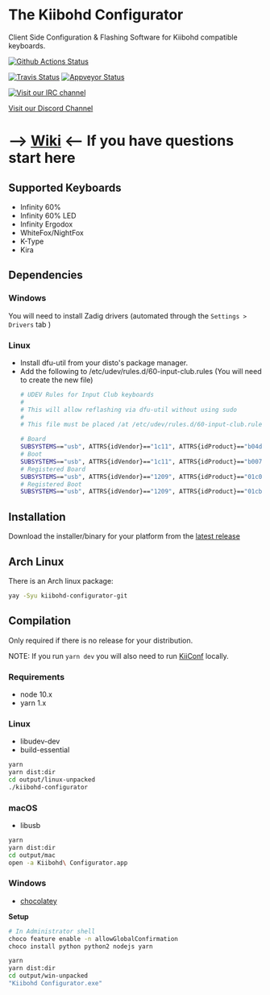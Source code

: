 # The Kiibohd Configurator

Client Side Configuration & Flashing Software for Kiibohd compatible keyboards.

[![Github Actions Status](https://github.com/kiibohd/configurator/workflows/Release/badge.svg)](https://github.com/kiibohd/configurator/actions)

[![Travis Status](https://travis-ci.org/kiibohd/configurator.svg?branch=master)](https://travis-ci.org/kiibohd/configurator) [![Appveyor Status](https://ci.appveyor.com/api/projects/status/keu6at9jdrlvd1g5/branch/master?svg=true)](https://ci.appveyor.com/project/kiibohd/configurator/branch/master)


[![Visit our IRC channel](https://kiwiirc.com/buttons/irc.freenode.net/input.club.png)](https://kiwiirc.com/client/irc.freenode.net/#input.club)

[Visit our Discord Channel](https://discord.gg/GACJa4f)

# --> [Wiki](https://kiibohd.github.io/wiki/#/Quickstart) <-- If you have questions start here



## Supported Keyboards

* Infinity 60%
* Infinity 60% LED
* Infinity Ergodox
* WhiteFox/NightFox
* K-Type
* Kira

## Dependencies

### Windows

You will need to install Zadig drivers (automated through the `Settings > Drivers` tab )

### Linux

* Install dfu-util from your disto's package manager.
* Add the following to /etc/udev/rules.d/60-input-club.rules (You will need to create the new file)
  ```bash
  # UDEV Rules for Input Club keyboards
  #
  # This will allow reflashing via dfu-util without using sudo
  #
  # This file must be placed /at /etc/udev/rules.d/60-input-club.rules  (preferred location)

  # Board
  SUBSYSTEMS=="usb", ATTRS{idVendor}=="1c11", ATTRS{idProduct}=="b04d", MODE="664", GROUP="plugdev"
  # Boot
  SUBSYSTEMS=="usb", ATTRS{idVendor}=="1c11", ATTRS{idProduct}=="b007", MODE="664", GROUP="plugdev"
  # Registered Board
  SUBSYSTEMS=="usb", ATTRS{idVendor}=="1209", ATTRS{idProduct}=="01c0", MODE="664", GROUP="plugdev"
  # Registered Boot
  SUBSYSTEMS=="usb", ATTRS{idVendor}=="1209", ATTRS{idProduct}=="01cb", MODE="664", GROUP="plugdev"
  ```


## Installation

Download the installer/binary for your platform from the [latest release](https://github.com/kiibohd/configurator/releases/latest)

## Arch Linux
There is an Arch linux package:
```bash
yay -Syu kiibohd-configurator-git
```

## Compilation

Only required if there is no release for your distribution.

NOTE: If you run `yarn dev` you will also need to run [KiiConf](https://github.com/kiibohd/KiiConf) locally.


### Requirements

* node 10.x
* yarn 1.x

### Linux

* libudev-dev
* build-essential

```bash
yarn
yarn dist:dir
cd output/linux-unpacked
./kiibohd-configurator
```

### macOS
* libusb

```bash
yarn
yarn dist:dir
cd output/mac
open -a Kiibohd\ Configurator.app
```


### Windows
* [chocolatey](https://chocolatey.org/)

__Setup__
```bash
# In Administrator shell
choco feature enable -n allowGlobalConfirmation
choco install python python2 nodejs yarn
```

```bash
yarn
yarn dist:dir
cd output/win-unpacked
"Kiibohd Configurator.exe"
```
